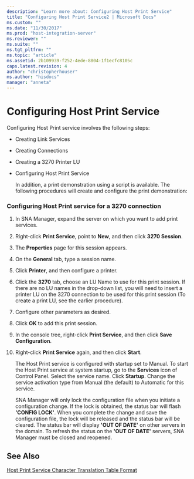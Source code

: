 ```yaml
---
description: "Learn more about: Configuring Host Print Service"
title: "Configuring Host Print Service2 | Microsoft Docs"
ms.custom: ""
ms.date: "11/30/2017"
ms.prod: "host-integration-server"
ms.reviewer: ""
ms.suite: ""
ms.tgt_pltfrm: ""
ms.topic: "article"
ms.assetid: 2b109939-f252-4ede-8804-1f1ecfc8105c
caps.latest.revision: 4
author: "christopherhouser"
ms.author: "hisdocs"
manager: "anneta"
---
```

# Configuring Host Print Service
Configuring Host Print service involves the following steps:  
  
- Creating Link Services  
  
- Creating Connections  
  
- Creating a 3270 Printer LU  
  
- Configuring Host Print Service  
  
  In addition, a print demonstration using a script is available. The following procedures will create and configure the print demonstration:  
  
### Configuring Host Print service for a 3270 connection  
  
1. In SNA Manager, expand the server on which you want to add print services.  
  
2. Right-click **Print Service**, point to **New**, and then click **3270 Session**.  
  
3. The **Properties** page for this session appears.  
  
4. On the **General** tab, type a session name.  
  
5. Click **Printer**, and then configure a printer.  
  
6. Click the **3270** tab, choose an LU Name to use for this print session. If there are no LU names in the drop-down list, you will need to insert a printer LU on the 3270 connection to be used for this print session (To create a print LU, see the earlier procedure).  
  
7. Configure other parameters as desired.  
  
8. Click **OK** to add this print session.  
  
9. In the console tree, right-click **Print Service**, and then click **Save Configuration**.  
  
10. Right-click **Print Service** again, and then click **Start**.  
  
    The Host Print service is configured with startup set to Manual. To start the Host Print service at system startup, go to the **Services** icon of Control Panel. Select the service name. Click **Startup**. Change the service activation type from Manual (the default) to Automatic for this service.  
  
    SNA Manager will only lock the configuration file when you initiate a configuration change. If the lock is obtained, the status bar will flash **'CONFIG LOCK'**. When you complete the change and save the configuration file, the lock will be released and the status bar will be cleared. The status bar will display **'OUT OF DATE'** on other servers in the domain. To refresh the status on the **'OUT OF DATE'** servers, SNA Manager must be closed and reopened.  
  
## See Also  
 [Host Print Service Character Translation Table Format](../core/host-print-service-character-translation-table-format1.md)
